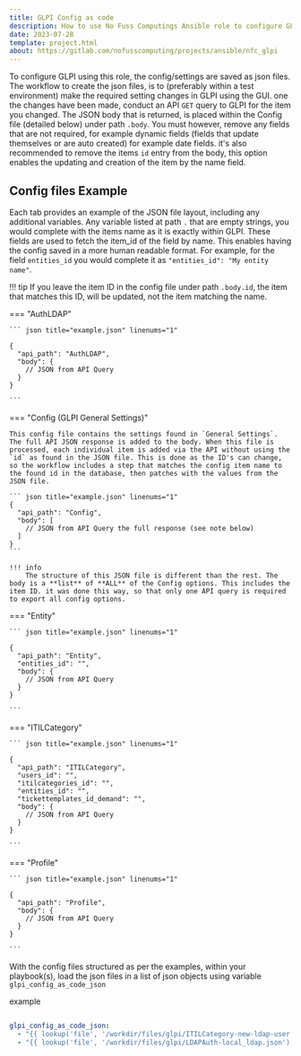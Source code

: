 ```yaml
---
title: GLPI Config as code
description: How to use No Fuss Computings Ansible role to configure GLPI from configuration as code.
date: 2023-07-28
template: project.html
about: https://gitlab.com/nofusscomputing/projects/ansible/nfc_glpi
---
```


To configure GLPI using this role, the config/settings are saved as json files. The workflow to create the json files, is to (preferably within a test environment) make the required setting changes in GLPI using the GUI. one the changes have been made, conduct an API `GET` query to GLPI for the item you changed. The JSON body that is returned, is placed within the Config file (detailed below) under path `.body`. You must however, remove any fields that are not required, for example dynamic fields (fields that update themselves or are auto created) for example date fields. it's also recommended to remove the items `id` entry from the body, this option enables the updating and creation of the item by the name field.


## Config files Example

Each tab provides an example of the JSON file layout, including any additional variables. Any variable listed at path `.` that are empty strings, you would complete with the items name as it is exactly within GLPI. These fields are used to fetch the item_id of the field by name. This enables having the config saved in a more human readable format. For example, for the field `entities_id` you would complete it as `"entities_id": "My entity name"`.

!!! tip
    If you leave the item ID in the config file under path `.body.id`, the item that matches this ID, will be updated, not the item matching the name.

=== "AuthLDAP"

    ``` json title="example.json" linenums="1"

    {
      "api_path": "AuthLDAP",
      "body": {
        // JSON from API Query
      }
    }

    ```

=== "Config (GLPI General Settings)"

    This config file contains the settings found in `General Settings`. The full API JSON response is added to the body. When this file is processed, each individual item is added via the API without using the `id` as found in the JSON file. This is done as the ID's can change, so the workflow includes a step that matches the config item name to the found id in the database, then patches with the values from the JSON file.

    ``` json title="example.json" linenums="1"
    {
      "api_path": "Config",
      "body": [
        // JSON from API Query the full response (see note below)
      ]
    }
    ```

    !!! info
        The structure of this JSON file is different than the rest. The body is a **list** of **ALL** of the Config options. This includes the item ID. it was done this way, so that only one API query is required to export all config options.

=== "Entity"

    ``` json title="example.json" linenums="1"

    {
      "api_path": "Entity",
      "entities_id": "",
      "body": {
        // JSON from API Query
      }
    }

    ```

=== "ITILCategory"

    ``` json title="example.json" linenums="1"

    {
      "api_path": "ITILCategory",
      "users_id": "",
      "itilcategories_id": "",
      "entities_id": "",
      "tickettemplates_id_demand": "",
      "body": {
        // JSON from API Query
      }
    }

    ```

=== "Profile"

    ``` json title="example.json" linenums="1"

    {
      "api_path": "Profile",
      "body": {
        // JSON from API Query
      }
    }

    ```


With the config files structured as per the examples, within your playbook(s), load the json files in a list of json objects using variable `glpi_config_as_code_json`

example

``` yaml title="my_vars.yaml" linenums="1"

glpi_config_as_code_json:
  - "{{ lookup('file', '/workdir/files/glpi/ITILCategory-new-ldap-user.json') | from_json }}"
  - "{{ lookup('file', '/workdir/files/glpi/LDAPAuth-local_ldap.json') | from_json }}"

```
